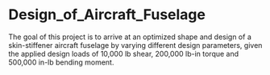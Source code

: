 # Design_of_Aircraft_Fuselage
The goal of this project is to arrive at an optimized shape and design of a skin-stiffener aircraft fuselage by varying different design parameters, given the applied design loads of 10,000 lb shear, 200,000 lb-in torque and 500,000 in-lb bending moment.
